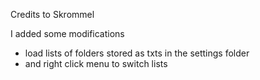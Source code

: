 Credits to Skrommel  

I added some modifications   
- load lists of folders stored as txts in the settings folder 
- and right click menu to switch lists
